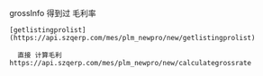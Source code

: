 grossInfo
得到过 毛利率
```
[getlistingprolist](https://api.szqerp.com/mes/plm_newpro/new/getlistingprolist)
```
~~~
  直接 计算毛利
https://api.szqerp.com/mes/plm_newpro/new/calculategrossrate
~~~